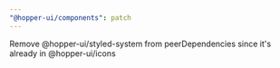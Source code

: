 ```yaml
---
"@hopper-ui/components": patch
---
```


Remove @hopper-ui/styled-system from peerDependencies since it's already in @hopper-ui/icons
